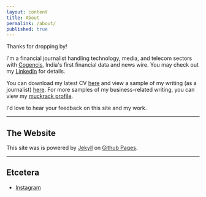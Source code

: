 ```yaml
---
layout: content
title: About
permalink: /about/
published: true
---
```

Thanks for dropping by!

I'm a financial journalist handling technology, media, and telecom sectors with [Cogencis](http://cogencis.com), India's first financial data and news wire. You may check out my <a href="https://in.linkedin.com/in/surajsharma21" data-network="LinkedIn" data-proofer-ignore>LinkedIn</a> for details. 

You can download my latest CV [here](https://drive.google.com/open?id=1hogSmmY5-KkkUTNaVcSvTYxzCUGEzXUj) and view a sample of my writing (as a journalist) [here](https://drive.google.com/file/d/0B_HwcsMkhATmZ1l4V29NdXdIRmc/view?usp=sharing). For more samples of my business-related writing, you can view my [muckrack profile](muckrack.com/surajsharma).

I'd love to hear your feedback on this site and my work.

----

## The Website
This site was is powered by [Jekyll](https://jekyllrb.com) on [Github Pages](https://pages.github.com).

----

## Etcetera

- [Instagram](https://www.instagram.com/surajbegins)
